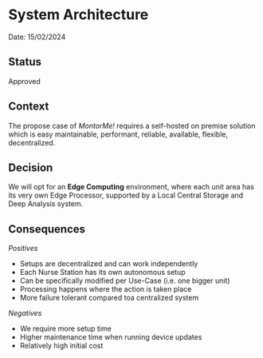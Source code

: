 # System Architecture 

Date: 15/02/2024 

## Status

Approved

## Context

The propose case of *MontorMe!* requires a self-hosted on premise solution which is easy maintainable, performant, reliable, available, flexible, decentralized.

## Decision

We will opt for an **Edge Computing** environment, where each unit area has its very own Edge Processor, supported by a Local Central Storage and Deep Analysis system. 

## Consequences

*Positives*

- Setups are decentralized and can work independently 
- Each Nurse Station has its own autonomous setup
- Can be specifically modified per Use-Case (i.e. one bigger unit)
- Processing happens where the action is taken place
- More failure tolerant compared toa centralized system

*Negatives*

- We require more setup time
- Higher maintenance time when running device updates
- Relatively high initial cost
